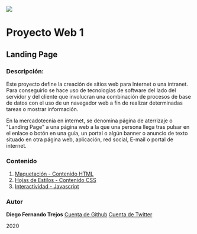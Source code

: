 ﻿![](https://i.imgur.com/1bMIBGH.jpg)
# Proyecto Web 1
## Landing Page

### Descripción:

Este proyecto define la creación de sitios web para Internet o una intranet. Para conseguirlo se hace uso de tecnologías de software del lado del servidor y del cliente que involucran una combinación de procesos de base de datos con el uso de un navegador web a fin de realizar determinadas tareas o mostrar información.

En la mercadotecnia en internet, se denomina página de aterrizaje o "Landing Page" a una página web a la que una persona llega tras pulsar en el enlace o botón en una guía, un portal o algún banner o anuncio de texto situado en otra página web, aplicación, red social, E-mail o portal de internet.


### Contenido

1. [Maquetación - Contenido HTML](index.html/)
2. [Hojas de Estilos - Contenido CSS](style.css/)
3. [Interactividad - Javascript](script.js/)



### Autor

**Diego Fernando Trejos**
[Cuenta de Github](https://github.com/catlin2020)
[Cuenta de Twitter](https://twitter.com/difetre)

2020
